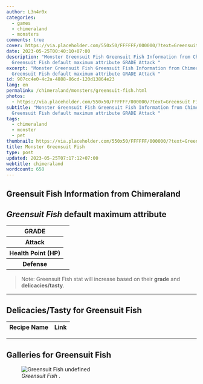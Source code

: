 ```yaml
---
author: L3n4r0x
categories:
  - games
  - chimeraland
  - monsters
comments: true
cover: https://via.placeholder.com/550x50/FFFFFF/000000/?text=Greensuit Fish
date: 2023-05-25T00:40:10+07:00
description: "Monster Greensuit Fish Greensuit Fish Information from Chimeraland
  Greensuit Fish default maximum attribute GRADE Attack "
excerpt: "Monster Greensuit Fish Greensuit Fish Information from Chimeraland
  Greensuit Fish default maximum attribute GRADE Attack "
id: 907cc4e0-4c2a-4888-86cd-120d13864e23
lang: en
permalink: /chimeraland/monsters/greensuit-fish.html
photos:
  - https://via.placeholder.com/550x50/FFFFFF/000000/?text=Greensuit Fish
subtitle: "Monster Greensuit Fish Greensuit Fish Information from Chimeraland
  Greensuit Fish default maximum attribute GRADE Attack "
tags:
  - chimeraland
  - monster
  - pet
thumbnail: https://via.placeholder.com/550x50/FFFFFF/000000/?text=Greensuit Fish
title: Monster Greensuit Fish
type: post
updated: 2023-05-25T07:17:12+07:00
webtitle: chimeraland
wordcount: 658
---
```


<link
  rel="stylesheet"
  href="https://rawcdn.githack.com/dimaslanjaka/Web-Manajemen/870a349/css/bootstrap-5-3-0-alpha3-wrapper.css"
/>
<section id="bootstrap-wrapper">
  <div data-bs-theme="dark">
    <h2>Greensuit Fish Information from Chimeraland</h2>
    <h2 id="attribute"><i>Greensuit Fish</i> default maximum attribute</h2>
    <div class="row">
      <div class="col mb-2">
        <div class="card">
          <div class="card-body">
            <table>
              <tr>
                <th>GRADE</th>
                <td><br /></td>
              </tr>
              <tr>
                <th>Attack</th>
                <td></td>
              </tr>
              <tr>
                <th>Health Point (HP)</th>
                <td></td>
              </tr>
              <tr>
                <th>Defense</th>
                <td></td>
              </tr>
            </table>
          </div>
        </div>
      </div>
    </div>
    <blockquote class="bd-callout bd-callout-warning">
      Note: Greensuit Fish stat will increase based on their <b>grade</b> and
      <b>delicacies/tasty</b>.
    </blockquote>
    <hr />
    <h2 id="delicacies">Delicacies/Tasty for Greensuit Fish</h2>
    <div class="card">
      <div class="card-body">
        <div class="table-responsive">
          <table class="table table-striped">
            <thead>
              <tr>
                <th>Recipe Name</th>
                <th>Link</th>
              </tr>
            </thead>
            <tbody></tbody>
          </table>
        </div>
      </div>
    </div>
    <hr />
    <div id="gallery">
      <h2>Galleries for Greensuit Fish</h2>
      <div class="row">
        <div class="col-lg-6 col-12">
          <figure>
            <img
              src="https://www.webmanajemen.com/undefined"
              alt="Greensuit Fish undefined"
            />
            <figcaption style="word-wrap: break-word">
              <i>Greensuit Fish</i> .
            </figcaption>
          </figure>
        </div>
      </div>
    </div>
  </div>
</section>